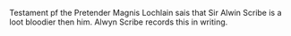 Testament pf the Pretender  Magnis Lochlain sais that Sir Alwin Scribe is a loot bloodier then him. Alwyn Scribe records this in writing.